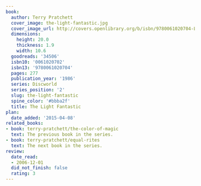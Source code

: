```yaml
---
book:
  author: Terry Pratchett
  cover_image: the-light-fantastic.jpg
  cover_image_url: http://covers.openlibrary.org/b/isbn/9780061020704-L.jpg
  dimensions:
    height: 20.0
    thickness: 1.9
    width: 10.6
  goodreads: '34506'
  isbn10: '0061020702'
  isbn13: '9780061020704'
  pages: 277
  publication_year: '1986'
  series: Discworld
  series_position: '2'
  slug: the-light-fantastic
  spine_color: '#bbba2f'
  title: The Light Fantastic
plan:
  date_added: '2015-04-08'
related_books:
- book: terry-pratchett/the-color-of-magic
  text: The previous book in the series.
- book: terry-pratchett/equal-rites
  text: The next book in the series.
review:
  date_read:
  - 2006-12-01
  did_not_finish: false
  rating: 3
---
```

